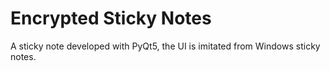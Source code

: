 # Encrypted Sticky Notes
A sticky note developed with PyQt5, the UI is imitated from Windows sticky notes.